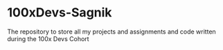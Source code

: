 # 100xDevs-Sagnik
The repository to store all my projects and assignments and code written during the 100x Devs Cohort
